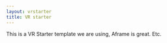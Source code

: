 ```yaml
---
layout: vrstarter
title: VR starter
---
```



This is a VR Starter template we are using, Aframe is great. Etc.
